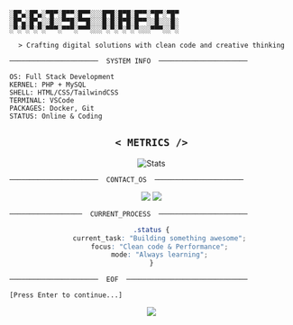 ```
░█▀▄░█▀▄░▀█▀░█▀▀░█▀▀░░░█▀█░█▀█░█▀▀░▀█▀░▀█▀
░█▀▄░█▀▄░░█░░▀▀█░▀▀█░░░█░█░█▀█░█▀▀░░█░░░█░
░▀░▀░▀░▀░▀▀▀░▀▀▀░▀▀▀░░░▀░▀░▀░▀░▀░░░▀▀▀░░▀░
```

<div align="center">

`> Crafting digital solutions with clean code and creative thinking`

</div>

```
──────────────────────  SYSTEM INFO  ──────────────────────

OS: Full Stack Development
KERNEL: PHP + MySQL
SHELL: HTML/CSS/TailwindCSS
TERMINAL: VSCode
PACKAGES: Docker, Git
STATUS: Online & Coding
```

<div align="center">

## `< METRICS />`

![Stats](https://github-readme-streak-stats.herokuapp.com?user=yourusername&hide_border=true&background=00000000&stroke=00FF00&ring=00FF00&fire=00FF00&currStreakNum=00FF00&sideNums=00FF00&currStreakLabel=00FF00&sideLabels=00FF00&dates=FFFFFF50)

</div>

```
──────────────────────  CONTACT_OS  ──────────────────────
```

<div align="center">

[![](https://img.shields.io/badge/LinkedIn-/in/yourname-000?style=for-the-badge&logo=linkedin&logoColor=00FF00)](https://linkedin.com/in/yourusername)
[![](https://img.shields.io/badge/Email-your@email.com-000?style=for-the-badge&logo=gmail&logoColor=00FF00)](mailto:your.email@example.com)

</div>

```
──────────────────  CURRENT_PROCESS  ──────────────────────
```

<div align="center">

```css
.status {
    current_task: "Building something awesome";
    focus: "Clean code & Performance";
    mode: "Always learning";
}
```

</div>

```
──────────────────────  EOF  ──────────────────────────────

[Press Enter to continue...]
```

<div align="center">
    <img src="https://komarev.com/ghpvc/?username=yourusername&color=00FF00&style=flat-square&label=Profile+Visits" />
</div>
